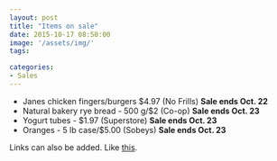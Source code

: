 ```yaml
---
layout: post
title: "Items on sale"
date: 2015-10-17 08:50:00
image: '/assets/img/'
tags:

categories:
- Sales
---
```




- Janes chicken fingers/burgers $4.97 (No Frills) **Sale ends Oct. 22**
- Natural bakery rye bread - 500 g/$2 (Co-op) **Sale ends Oct. 23**
- Yogurt tubes - $1.97 (Superstore) **Sale ends Oct. 23**
- Oranges - 5 lb case/$5.00 (Sobeys) **Sale ends Oct. 23** 

Links can also be added. Like [this](http://google.ca).
